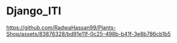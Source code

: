 # Django_ITI
https://github.com/RadwaHassan99/Plants-Shop/assets/83876328/bd91e11f-0c25-498b-b41f-3e8b786cb1b5
